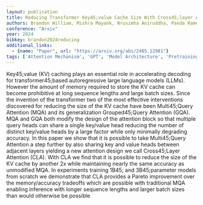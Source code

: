 ```yaml
---
layout: publication
title: Reducing Transformer Key45;value Cache Size With Cross45;layer Attention
authors: Brandon William, Mishra Mayank, Nrusimha Aniruddha, Panda Rameswar, Kelly Jonathan Ragan
conference: "Arxiv"
year: 2024
bibkey: brandon2024reducing
additional_links:
  - {name: "Paper", url: "https://arxiv.org/abs/2405.12981"}
tags: ['Attention Mechanism', 'GPT', 'Model Architecture', 'Pretraining Methods', 'Reinforcement Learning', 'Training Techniques', 'Transformer']
---
```

Key45;value (KV) caching plays an essential role in accelerating decoding for transformer45;based autoregressive large language models (LLMs). However the amount of memory required to store the KV cache can become prohibitive at long sequence lengths and large batch sizes. Since the invention of the transformer two of the most effective interventions discovered for reducing the size of the KV cache have been Multi45;Query Attention (MQA) and its generalization Grouped45;Query Attention (GQA). MQA and GQA both modify the design of the attention block so that multiple query heads can share a single key/value head reducing the number of distinct key/value heads by a large factor while only minimally degrading accuracy. In this paper we show that it is possible to take Multi45;Query Attention a step further by also sharing key and value heads between adjacent layers yielding a new attention design we call Cross45;Layer Attention (CLA). With CLA we find that it is possible to reduce the size of the KV cache by another 2x while maintaining nearly the same accuracy as unmodified MQA. In experiments training 1B45; and 3B45;parameter models from scratch we demonstrate that CLA provides a Pareto improvement over the memory/accuracy tradeoffs which are possible with traditional MQA enabling inference with longer sequence lengths and larger batch sizes than would otherwise be possible
